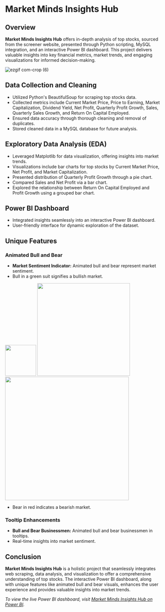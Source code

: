 # Market Minds Insights Hub

## Overview

**Market Minds Insights Hub** offers in-depth analysis of top stocks, sourced from the screener website, presented through Python scripting, MySQL integration, and an interactive Power BI dashboard. This project delivers valuable insights into key financial metrics, market trends, and engaging visualizations for informed decision-making.

![ezgif com-crop (6)](https://github.com/sriramm04/Market_Minds_Insights_Hub/assets/129077845/e7a07373-8a0a-44d9-a15e-d64d8d8bfab2)

## Data Collection and Cleaning

- Utilized Python's BeautifulSoup for scraping top stocks data.
- Collected metrics include Current Market Price, Price to Earning, Market Capitalization, Dividend Yield, Net Profit, Quarterly Profit Growth, Sales, Quarterly Sales Growth, and Return On Capital Employed.
- Ensured data accuracy through thorough cleaning and removal of duplicates.
- Stored cleaned data in a MySQL database for future analysis.

## Exploratory Data Analysis (EDA)

- Leveraged Matplotlib for data visualization, offering insights into market trends.
- Visualizations include bar charts for top stocks by Current Market Price, Net Profit, and Market Capitalization.
- Presented distribution of Quarterly Profit Growth through a pie chart.
- Compared Sales and Net Profit via a bar chart.
- Explored the relationship between Return On Capital Employed and Profit Growth using a grouped bar chart.

## Power BI Dashboard

- Integrated insights seamlessly into an interactive Power BI dashboard.
- User-friendly interface for dynamic exploration of the dataset.

## Unique Features

### Animated Bull and Bear

- **Market Sentiment Indicator:** Animated bull and bear represent market sentiment.
- Bull in a green suit signifies a bullish market.
<p>
    <img src="https://i.postimg.cc/j2PBrnpG/ezgif-com-rotate.gif" width="100" />
  <img src="https://i.postimg.cc/ZRjVPKFG/bull-in-green-s-01-removebg-preview.png" width="300" />
     <img src="https://i.postimg.cc/nhVgNgMY/ezgif-com-rotate-1.gif" width="400" />
</p>

- Bear in red indicates a bearish market.

### Tooltip Enhancements

- **Bull and Bear Businessmen:** Animated bull and bear businessmen in tooltips.
- Real-time insights into market sentiment.

## Conclusion

**Market Minds Insights Hub** is a holistic project that seamlessly integrates web scraping, data analysis, and visualization to offer a comprehensive understanding of top stocks. The interactive Power BI dashboard, along with unique features like animated bull and bear visuals, enhances the user experience and provides valuable insights into market trends.

*To view the live Power BI dashboard, visit [Market Minds Insights Hub on Power BI](#insert_link_here).*



